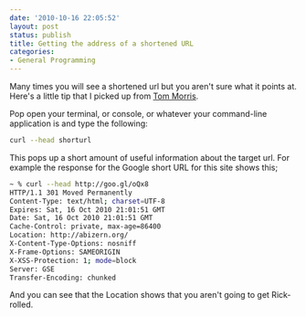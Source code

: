 ```yaml
---
date: '2010-10-16 22:05:52'
layout: post
status: publish
title: Getting the address of a shortened URL
categories:
- General Programming
---
```


Many times you will see a shortened url but you aren't sure what it points
at. Here's a little tip that I picked up from
[Tom Morris](http://tommorris.org).

Pop open your terminal, or console, or whatever your command-line application is
and type the following:

``` bash
curl --head shorturl
```

This pops up a short amount of useful information about the target url. For
example the response for the Google short URL for this site shows this;

``` bash
~ % curl --head http://goo.gl/oQx8
HTTP/1.1 301 Moved Permanently
Content-Type: text/html; charset=UTF-8
Expires: Sat, 16 Oct 2010 21:01:51 GMT
Date: Sat, 16 Oct 2010 21:01:51 GMT
Cache-Control: private, max-age=86400
Location: http://abizern.org/
X-Content-Type-Options: nosniff
X-Frame-Options: SAMEORIGIN
X-XSS-Protection: 1; mode=block
Server: GSE
Transfer-Encoding: chunked
```

And you can see that the Location shows that you aren't going to get
Rick-rolled.
